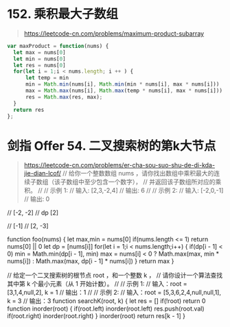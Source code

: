 # 152. 乘积最大子数组
> https://leetcode-cn.com/problems/maximum-product-subarray

```js
var maxProduct = function(nums) {
  let max = nums[0]
  let min = nums[0]
  let res = nums[0]
  for(let i = 1;i < nums.length; i ++ ) {
      let temp = min
      min = Math.min(nums[i], Math.min(min * nums[i], max * nums[i]))
      max = Math.max(nums[i], Math.max(temp * nums[i], max * nums[i]))
      res = Math.max(res, max);
  }
  return res
};
```
# 剑指 Offer 54. 二叉搜索树的第k大节点
> https://leetcode-cn.com/problems/er-cha-sou-suo-shu-de-di-kda-jie-dian-lcof/
// 给你一个整数数组 nums ，请你找出数组中乘积最大的连续子数组（该子数组中至少包含一个数字），
// 并返回该子数组所对应的乘积。
//
// 示例 1:
// 输入: [2,3,-2,4]
// 输出: 6
//
// 示例 2:
// 输入: [-2,0,-1]
// 输出: 0

// [-2, -2]
// dp [2]

// [-1]
// [2, -3]

function foo(nums) {
  let max,min = nums[0]
  if(nums.length <= 1) return nums[0] || 0
  let dp = [nums[i]]
  for(let i = 1;i < nums.length;i++) {
      if(dp[i - 1] < 0) min = Math.min(dp[i - 1], min)
      max = nums[i] < 0 ? Math.max(max, min * nums[i]) : Math.max(max, dp[i - 1] * nums[i])
  }
  return max
}


// 给定一个二叉搜索树的根节点 root ，和一个整数 k ，
// 请你设计一个算法查找其中第 k 个最小元素（从 1 开始计数）。
// 
// 示例 1:
// 输入：root = [3,1,4,null,2], k = 1
// 输出：1
// 
// 示例 2:
// 输入：root = [5,3,6,2,4,null,null,1], k = 3
// 输出：3
function searchK(root, k) {
  	let res = []
    if(!root) return 0
	function inorder(root) {
      if(root.left) inorder(root.left)
      res.push(root.val)
      if(root.right) inorder(root.right)
    }
    inorder(root)
  	return res[k - 1]
}